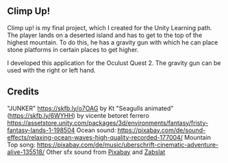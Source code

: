 ## Climp Up!

Climp up! is my final project, which I created for the Unity Learning path. The player lands on a deserted island and has to get to the top of the highest mountain.
To do this, he has a gravity gun with which he can place stone platforms in certain places to get higher.

I developed this application for the Oculust Quest 2. The gravity gun can be used with the right or left hand.


## Credits

"JUNKER" https://skfb.ly/o7OAG by Kt 
"Seagulls animated" (https://skfb.ly/6WYHH) by vicente betoret ferrero
https://assetstore.unity.com/packages/3d/environments/fantasy/fristy-fantasy-lands-1-198504
Ocean sound: https://pixabay.com/de/sound-effects/relaxing-ocean-waves-high-quality-recorded-177004/
Mountain Top song: https://pixabay.com/de/music/uberschrift-cinematic-adventure-alive-135518/
Other sfx sound from [Pixabay](https://pixabay.com/) and [Zabslat](https://www.zapsplat.com/)
